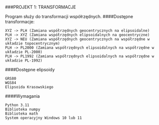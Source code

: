 ###PROJEKT 1: TRANSFORMACJE

Program służy do transformacji współrzędnych.
####Dostępne transformacje:
```
XYZ -> PLH (Zamiana współrzędnych geocentrycznych na elipsoidalne)
PLH -> XYZ (Zamiana współrzędnych elipsoidalnych na geocentryczne)
XYZ -> NEU (Zamiana współrzędnych geocentrycznych na współrzędne w układzie topocentrycznym)
PLH -> PL2000 (Zamiana współrzędnych elipsoidalnych na współrzędne w układzie PL-2000)
PLH -> PL1992 (Zamiana współrzędnych elipsoidalnych na współrzędne w układzie PL-1992)
```
####Dostępne elipsoidy
```
GRS80
WGS84
Elipsoida Krasowskiego
```
####Wymagania
```
Python 3.11
Biblioteka numpy
Biblioteka math
System operacyjny Windows 10 lub 11
```
